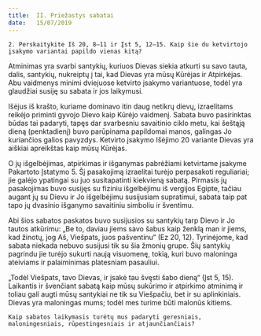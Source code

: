 ```yaml
---
title:  II. Priežastys sabatai
date:   15/07/2019
---
```


`2. Perskaitykite Iš 20, 8–11 ir Įst 5, 12–15. Kaip šie du ketvirtojo įsakymo variantai papildo vienas kitą?`

Atminimas yra svarbi santykių, kuriuos Dievas siekia atkurti su savo tauta, dalis, santykių, nukreiptų į tai, kad Dievas yra mūsų Kūrėjas ir Atpirkėjas. Abu vaidmenys minimi dviejuose ketvirto įsakymo variantuose, todėl yra glaudžiai susiję su sabata ir jos laikymusi.

Išėjus iš krašto, kuriame dominavo itin daug netikrų dievų, izraelitams reikėjo priminti gyvojo Dievo kaip Kūrėjo vaidmenį. Sabata buvo pasirinktas būdas tai padaryti, tapęs dar svarbesniu savaitinio ciklo metu, kai šeštąją dieną (penktadienį) buvo parūpinama papildomai manos, galingas Jo kuriančios galios pavyzdys. Ketvirto įsakymo Išėjimo 20 variante Dievas yra aiškiai apreikštas kaip mūsų Kūrėjas.

O jų išgelbėjimas, atpirkimas ir išganymas pabrėžiami ketvirtame įsakyme Pakartoto Įstatymo 5. Šį pasakojimą izraelitai turėjo perpasakoti reguliariai; jie galėjo ypatingai su juo susitapatinti kiekvieną sabatą. Pirmasis jų pasakojimas buvo susijęs su fiziniu išgelbėjimu iš vergijos Egipte, tačiau augant jų su Dievu ir Jo išgelbėjimu susijusiam supratimui, sabata taip pat tapo jų dvasinio išganymo savaitiniu simboliu ir šventimu.

Abi šios sabatos paskatos buvo susijusios su santykių tarp Dievo ir Jo tautos atkūrimu: „Be to, daviau jiems savo šabus kaip ženklą man ir jiems, kad žinotų, jog Aš, Viešpats, juos pašventinu“ (Ez 20, 12). Tyrinėjome, kad sabata niekada nebuvo susijusi tik su šia žmonių grupe. Šių santykių pagrindu jie turėjo sukurti naują visuomenę, tokią, kuri buvo maloninga ateiviams ir palaiminimas platesniam pasauliui.

„Todėl Viešpats, tavo Dievas, ir įsakė tau švęsti šabo dieną“ (Įst 5, 15). Laikantis ir švenčiant sabatą kaip mūsų sukūrimo ir atpirkimo atminimą ir toliau gali augti mūsų santykiai ne tik su Viešpačiu, bet ir su aplinkiniais. Dievas yra maloningas mums; todėl mes turime būti malonūs kitiems.

`Kaip sabatos laikymasis turėtų mus padaryti geresniais, maloningesniais, rūpestingesniais ir atjaunčiančiais?`
